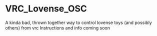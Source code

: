 # VRC_Lovense_OSC
A kinda bad, thrown together way to control lovense toys (and possibly others) from vrc
Instructions and info coming soon
